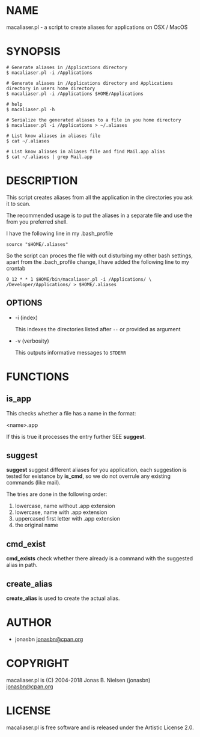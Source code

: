 # NAME

macaliaser.pl - a script to create aliases for applications on OSX / MacOS

# SYNOPSIS

    # Generate aliases in /Applications directory
    $ macaliaser.pl -i /Applications

    # Generate aliases in /Applications directory and Applications directory in users home directory
    $ macaliaser.pl -i /Applications $HOME/Applications

    # help
    $ macaliaser.pl -h

    # Serialize the generated aliases to a file in you home directory
    $ macaliaser.pl -i /Applications > ~/.aliases

    # List know aliases in aliases file
    $ cat ~/.aliases

    # List know aliases in aliases file and find Mail.app alias
    $ cat ~/.aliases | grep Mail.app

# DESCRIPTION

This script creates aliases from all the application in the directories you ask it to scan.

The recommended usage is to put the aliases in a separate file and use
the from you preferred shell.

I have the following line in my .bash\_profile

    source "$HOME/.aliases"

So the script can proces the file with out disturbing my other bash
settings, apart from the .bach\_profile change, I have added the
following line to my crontab

    0 12 * * 1 $HOME/bin/macaliaser.pl -i /Applications/ \
    /Developer/Applications/ > $HOME/.aliases

## OPTIONS

- -i (index)

    This indexes the directories listed after `--` or provided as argument

- -v (verbosity)

    This outputs informative messages to `STDERR`

# FUNCTIONS

## is\_app

This checks whether a file has a name in the format:

&lt;name>.app

If this is true it processes the entry further SEE **suggest**.

## suggest

**suggest** suggest different aliases for you application, each
suggestion is tested for existance by **is\_cmd**, so we do not overrule
any existing commands (like mail).

The tries are done in the following order:

1. lowercase, name without .app extension
2. lowercase, name with .app extension
3. uppercased first letter with .app extension
4. the original name

## cmd\_exist

**cmd\_exists** check whether there already is a command with the
suggested alias in path.

## create\_alias

**create\_alias** is used to create the actual alias.

# AUTHOR

- jonasbn <jonasbn@cpan.org>

# COPYRIGHT

macaliaser.pl is (C) 2004-2018 Jonas B. Nielsen (jonasbn)
<jonasbn@cpan.org>

# LICENSE

macaliaser.pl is free software and is released under the Artistic
License 2.0.
